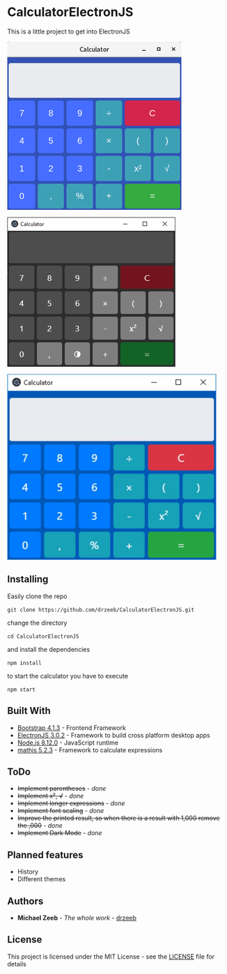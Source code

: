 # CalculatorElectronJS

This is a little project to get into ElectronJS


![Screenshot](calc.png)

![Screenshot](calc_darkmode.png)

![Animation](calc.gif)

## Installing

Easily clone the repo

```
git clone https://github.com/drzeeb/CalculatorElectronJS.git
```

change the directory

```
cd CalculatorElectronJS
```

and install the dependencies 

```
npm install
```

to start the calculator you have to execute

```
npm start 
```

## Built With

* [Bootstrap 4.1.3](http://getbootstrap.com/) - Frontend Framework
* [ElectronJS 3.0.2](https://electronjs.org/) - Framework to build cross platform desktop apps 
* [Node.js 8.12.0](https://nodejs.org/en/) -  JavaScript runtime
* [mathjs 5.2.3](http://mathjs.org/) - Framework to calculate expressions

## ToDo

* ~~Implement parentheses~~ - *done*
* ~~Implement x², √~~ - *done*
* ~~Implement longer expressions~~ - *done*
* ~~Implement font scaling~~ - *done*
* ~~Improve the printed result, so when there is a result with 1,000 remove the ,000~~ - *done*
* ~~Implement Dark Mode~~ - *done*

## Planned features

* History
* Different themes

## Authors

* **Michael Zeeb** - *The whole work* - [drzeeb](https://github.com/drzeeb/)

## License

This project is licensed under the MIT License - see the [LICENSE](LICENSE) file for details
